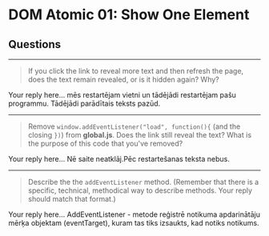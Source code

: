 # DOM Atomic 01: Show One Element

## Questions

---

> If you click the link to reveal more text and then refresh the page, does the text remain revealed, or is it hidden again? Why?

Your reply here...
mēs restartējam vietni un tādējādi restartējam pašu programmu. Tādējādi parādītais teksts pazūd.

---

> Remove `window.addEventListener("load", function(){` (and the closing `})`) from **global.js**. Does the link still reveal the text? What is the purpose of this code that you've removed?

Your reply here...
Nē saite neatklāj.Pēc restartešanas teksta nebus.

---

> Describe the the `addEventListener` method. (Remember that there is a specific, technical, methodical way to describe methods. Your reply should match that format.)

Your reply here...
AddEventListener - metode reģistrē notikuma apdarinātāju mērķa objektam (eventTarget), kuram tas tiks izsaukts, kad notiks notikums.

